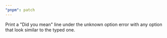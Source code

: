 ```yaml
---
"pnpm": patch
---
```


Print a "Did you mean" line under the unknown option error with any option that look similar to the typed one.
